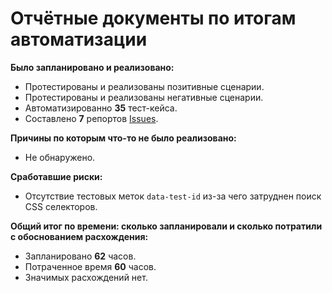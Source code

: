 # Отчётные документы по итогам автоматизации

**Было запланировано и реализовано:**

* Протестированы и реализованы позитивные сценарии.
* Протестированы и реализованы негативные сценарии.
* Автоматизированно **35** тест-кейса.
* Составлено **7** репортов [Issues](https://github.com/DenIvanof/KursovoiProektAT/issues).

**Причины по которым что-то не было реализовано:**

* Не обнаружено.

**Сработавшие риски:**

* Отсутствие тестовых меток `data-test-id` из-за чего затруднен поиск CSS селекторов.

**Общий итог по времени: сколько запланировали и сколько потратили с обоснованием расхождения:**

* Запланировано **62** часов.
* Потраченное время **60** часов.
* Значимых расхождений нет.
